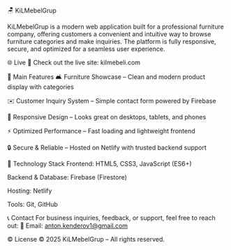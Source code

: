 🪑 KiLMebelGrup

KiLMebelGrup is a modern web application built for a professional furniture company, offering customers a convenient and intuitive way to browse furniture categories and make inquiries. The platform is fully responsive, secure, and optimized for a seamless user experience.

🌐 Live 
🔗 Check out the live site: kilmebeli.com

📌 Main Features
🛋️ Furniture Showcase – Clean and modern product display with categories

✉️ Customer Inquiry System – Simple contact form powered by Firebase

📱 Responsive Design – Looks great on desktops, tablets, and phones

⚡ Optimized Performance – Fast loading and lightweight frontend

🔒 Secure & Reliable – Hosted on Netlify with trusted backend support

🧰 Technology Stack
Frontend: HTML5, CSS3, JavaScript (ES6+)

Backend & Database: Firebase (Firestore)

Hosting: Netlify

Tools: Git, GitHub

📞 Contact
For business inquiries, feedback, or support, feel free to reach out:
📧 Email: anton.kenderov1@gmail.com

© License
© 2025 KiLMebelGrup – All rights reserved.
